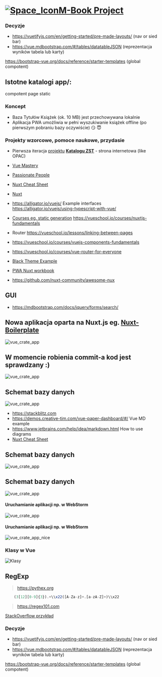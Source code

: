 
#  <a href="https://pwsz.jetbrains.space/p/nos/checklists">![Space_Icon](./docs/space_icon.svg)</a>[M-Book Project](https://pwsz.jetbrains.space/p/nos/checklists)


### Decyzje
* https://vuetifyjs.com/en/getting-started/pre-made-layouts/ (nav or sied bar)
* https://vue.mdbootstrap.com/#/tables/datatableJSON   (reprezentacja wyników tabela lub karty)
 
https://bootstrap-vue.org/docs/reference/starter-templates (global compotent)

## Istotne katalogi app/:
compotent
page
static


### Koncept
* Baza Tytułów Książek (ok. 10 MB) jest przechowywana lokalnie 
* Aplikacja PWA umożliwia w pełni wyszukiwanie książek offline (po pierwszym pobraniu bazy oczywiście) :smirk: :innocent:


### Projekty wzorcowe, pomoce naukowe, przydasie

* Pierwsza iteracja [projektu](https://github.com/informacja/szukaj) [**Katalogu ZST**](https://katalog.zst-tarnow.pl) - strona internetowa (like OPAC)

* [Vue Mastery](https://medium.com/vue-mastery)
* [Passionate People](https://passionatepeople.io/#our-expertise)
* [Nuxt Cheat Sheet](https://github.com/Mario62/PWA_TS/raw/dev/docs/Nuxtjs-Cheat-Sheet.pdf)
* [Nuxt](https://github.com/nuxt/nuxt.js/tree/dev/examples)
* https://alligator.io/vuejs/ Example interfaces https://alligator.io/vuejs/using-typescript-with-vue/

* [Courses eg. static generation](https://vueschool.io/courses/vuex-for-everyone) https://vueschool.io/courses/nuxtjs-fundamentals
* Router https://vueschool.io/lessons/linking-between-pages
* https://vueschool.io/courses/vuejs-components-fundamentals
* https://vueschool.io/courses/vue-router-for-everyone
* [Black Theme Example](https://demos.creative-tim.com/nuxt-black-dashboard-pro/)
* [PWA Nuxt workbook](https://pwa.nuxtjs.org/modules/workbox.html#options)
* https://github.com/nuxt-community/awesome-nux


## GUI
* https://mdbootstrap.com/docs/jquery/forms/search/

## Nowa aplikacja oparta na Nuxt.js eg. [Nuxt-Boilerplate](https://github.com/mdbootstrap/MDB-Vue-Nuxt-Boilerplate)
![vue_crate_app](./docs/Nmosc.png)

## W momencie robienia commit-a kod jest sprawdzany :)
![vue_crate_app](./docs/lint.png)

## Schemat bazy danych
![vue_crate_app](./docs/All.png)


* https://stackblitz.com
* https://demos.creative-tim.com/vue-paper-dashboard/#/ Vue MD example
* https://www.jetbrains.com/help/idea/markdown.html How to use diagrams
* [Nuxt Cheat Sheet](https://github.com/Mario62/PWA_TS/blob/dev/docs/Nuxtjs-Cheat-Sheet.pdf)

## Schemat bazy danych
![vue_crate_app](./docs/All.png)


## Schemat bazy danych
![vue_crate_app](./docs/All.png)


#### Uruchamianie aplikacji np. w WebStorm
![vue_crate_app](./docs/inteli.png)


#### Uruchamianie aplikacji np. w WebStorm
![vue_crate_app_nice](./docs/inteli.png) 

 
### Klasy w Vue 
![Klasy](./docs/class.png)

## RegExp

> https://pythex.org

```ts
    (3[12][0-9]{3}).+\\x22([A-Za-z]+.[a-zA-Z]+)\\x22
```
> https://regex101.com


[StackOverflow przykład](https://stackoverflow.com/questions/2013124/regex-matching-up-to-the-first-occurrence-of-a-character)


### Decyzje
* https://vuetifyjs.com/en/getting-started/pre-made-layouts/ (nav or sied bar)
* https://vue.mdbootstrap.com/#/tables/datatableJSON   (reprezentacja wyników tabela lub karty)
 
https://bootstrap-vue.org/docs/reference/starter-templates (global compotent)

